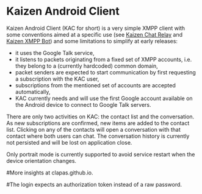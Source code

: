 Kaizen Android Client
========================

Kaizen Android Client (KAC for short) is a very simple XMPP client with some conventions aimed at a specific use (see [Kaizen Chat Relay]() and [Kaizen XMPP Bot]()) and some limitations to simplify at early releases:

  - it uses the Google Talk service,
  - it listens to packets originating from a fixed set of XMPP accounts, i.e. they belong to a (currently hardcoded) common domain,
  - packet senders are expected to start communication by first requesting a subscription with the KAC user,
  - subscriptions from the mentioned set of accounts are accepted automatically,
  - KAC currently needs and will use the first Google account available on the Android device to connect to Google Talk servers.

There are only two activities on KAC: the contact list and the conversation. As new subscriptions are confirmed, new items are added to the contact list. Clicking on any of the contacts will open a conversation with that contact where both users can chat. The conversation history is currently not persisted and will be lost on application close.

Only portrait mode is currently supported to avoid service restart when the device orientation changes.

#More insights at clapas.github.io.

#The login expects an authorization token instead of a raw password.

